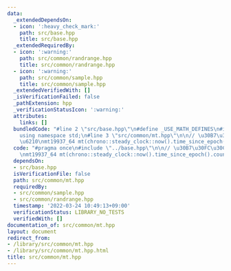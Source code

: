 ```yaml
---
data:
  _extendedDependsOn:
  - icon: ':heavy_check_mark:'
    path: src/base.hpp
    title: src/base.hpp
  _extendedRequiredBy:
  - icon: ':warning:'
    path: src/common/randrange.hpp
    title: src/common/randrange.hpp
  - icon: ':warning:'
    path: src/common/sample.hpp
    title: src/common/sample.hpp
  _extendedVerifiedWith: []
  _isVerificationFailed: false
  _pathExtension: hpp
  _verificationStatusIcon: ':warning:'
  attributes:
    links: []
  bundledCode: "#line 2 \"src/base.hpp\"\n#define _USE_MATH_DEFINES\n#include <bits/stdc++.h>\n\
    using namespace std;\n#line 3 \"src/common/mt.hpp\"\n\n// \u30B7\u30FC\u30C9\u751F\
    \u6210\nmt19937_64 mt(chrono::steady_clock::now().time_since_epoch().count());\n"
  code: "#pragma once\n#include \"../base.hpp\"\n\n// \u30B7\u30FC\u30C9\u751F\u6210\
    \nmt19937_64 mt(chrono::steady_clock::now().time_since_epoch().count());\n"
  dependsOn:
  - src/base.hpp
  isVerificationFile: false
  path: src/common/mt.hpp
  requiredBy:
  - src/common/sample.hpp
  - src/common/randrange.hpp
  timestamp: '2022-03-24 10:49:13+09:00'
  verificationStatus: LIBRARY_NO_TESTS
  verifiedWith: []
documentation_of: src/common/mt.hpp
layout: document
redirect_from:
- /library/src/common/mt.hpp
- /library/src/common/mt.hpp.html
title: src/common/mt.hpp
---
```

